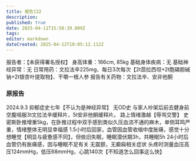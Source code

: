 ```yaml
---
title: 报告132
description: 
published: true
date: 2025-04-11T15:58:39.009Z
tags: 
editor: markdown
dateCreated: 2025-04-12T10:05:12.112Z
---
```


报告者：【未获得署名授权】
身高体重：166cm, 85kg
基础身体疾病：无
基础神经异常：无
日常用药：文拉法辛225mg、每日3次每次【2t茴拉西坦+2t胞磷胆碱钠+2t银杏叶提取物】、干嚼一根人参
报告有关药物：文拉法辛、安非他酮

### 原报告
2024.9.3
抑郁症史七年【不认为是神经异常】
无OD史
与家人吵架后前去健身前空腹咀服3t文拉法辛缓释片，5t安非他酮缓释片。
路上情绪激越【辱骂交警】
史密斯卧推增重5kg，在卧推过程中双手感到类似久压血流不通的麻木，单侧耳鸣严重，情绪整体无明显幸福感
1.5小时后回家，血管因血管收缩中度胀痛，感觉十分想睡觉【明显与疲惫感不同】，但依旧失眠，睡眠潜伏期3h，共睡眠5h
24小时后血管仍有胀痛感，因与睡眠不足有关
无震颤，无癫痫相关症状
头疼时测量血压高压124mmHg，低压68mmHg，心跳140次【不知道怎么回事这么快】